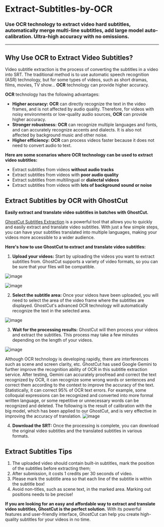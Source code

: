 # Extract-Subtitles-by-OCR 
### Use OCR technology to extract video hard subtitles, automatically merge multi-line subtitles, add large model auto-calibration. Ultra-high accuracy with no omissions.
----

## Why Use OCR to Extract Video Subtitles?

Video subtitle extraction is the process of converting the subtitles in a video into SRT. The traditional method is to use automatic speech recognition (ASR) technology, but for some types of videos, such as short dramas, films, movies, TV show...  **OCR** technology can provide higher accuracy.

**OCR** technology has the following advantages:

- **Higher accuracy:** **OCR** can directly recognize the text in the video frames, and is not affected by audio quality. Therefore, for videos with noisy environments or low-quality audio sources, **OCR** can provide higher accuracy.
- **Stronger robustness:** **OCR** can recognize multiple languages and fonts, and can accurately recognize accents and dialects. It is also not affected by background music and other noise.
- **Higher efficiency:** **OCR** can process videos faster because it does not need to convert audio to text.

**Here are some scenarios where OCR technology can be used to extract video subtitles:**

- Extract subtitles from videos **without audio tracks**
- Extract subtitles from videos with **poor audio quality**
- Extract subtitles from multilingual or **dialectal videos**
- Extract subtitles from videos with **lots of background sound or noise**

## **Extract Subtitles by OCR with GhostCut**

**Easily extract and translate video subtitles in batches with GhostCut.**

[GhostCut Subtitles Extraction](https://jollytoday.com/subtitle_extraction/submit/) is a powerful tool that allows you to quickly and easily extract and translate video subtitles. With just a few simple steps, you can have your subtitles translated into multiple languages, making your videos more accessible to a wider audience.

**Here's how to use GhostCut to extract and translate video subtitles:**

1. **Upload your videos:** Start by uploading the videos you want to extract subtitles from. GhostCut supports a variety of video formats, so you can be sure that your files will be compatible.
    
![image](https://github.com/JollyToday/Extract-Subtitles-by-OCR/assets/128401459/49149c58-e77f-44e1-a1a6-7f591b642390)
    
![image](https://github.com/JollyToday/Extract-Subtitles-by-OCR/assets/128401459/7d43567a-9b8f-4cfb-925f-17377f6ad2b5)


2. **Select the subtitle area:** Once your videos have been uploaded, you will need to select the area of the video frame where the subtitles are displayed. GhostCut's advanced OCR technology will automatically recognize the text in the selected area.

![image](https://github.com/JollyToday/Extract-Subtitles-by-OCR/assets/128401459/8442c296-2cfe-44b2-8d7e-02119cdceff6)


3. **Wait for the processing results:** GhostCut will then process your videos and extract the subtitles. This process may take a few minutes depending on the length of your videos.

![image](https://github.com/JollyToday/Extract-Subtitles-by-OCR/assets/128401459/102fee53-edd4-4259-a0a1-4a9eb6a3bc1d)

Although OCR technology is developing rapidly, there are interferences such as scene and screen clarity, etc. GhostCut has used Google Gemini to further improve the recognition ability of OCR in this subtitle extraction service.
After testing, Gemini can accurately proofread and correct the text recognized by OCR, it can recognize some wrong words or sentences and correct them according to the context to improve the accuracy of the text. Statistically, it can correct 95% of OCR text errors. For example, some colloquial expressions can be recognized and converted into more formal written language, or some repetitive or unnecessary words can be recognized and deleted.
The following is the result of calibration with the big model, which has been applied to our GhostCut, and is very effective in improving the accuracy of translation.
![image](https://github.com/JollyToday/Extract-Subtitles-by-OCR/assets/128401459/272d6c45-1638-4114-a2dd-ef79e67d2828)


4. **Download the SRT:** Once the processing is complete, you can download the original video subtitles and the translated subtitles in various formats.

## **Extract Subtitles** Tips

1. The uploaded video should contain built-in subtitles, mark the position of the subtitles before extracting them;
2. After submission, it costs 1 credits per 30 seconds of video.
3. Please mark the subtitle area so that each line of the subtitle is within the subtitle box!
4. Avoid non-titles, such as scene text, in the marked area. Marking out positions needs to be precise!

**If you are looking for an easy and affordable way to extract and translate video subtitles, GhostCut is the perfect solution.** With its powerful features and user-friendly interface, GhostCut can help you create high-quality subtitles for your videos in no time.
